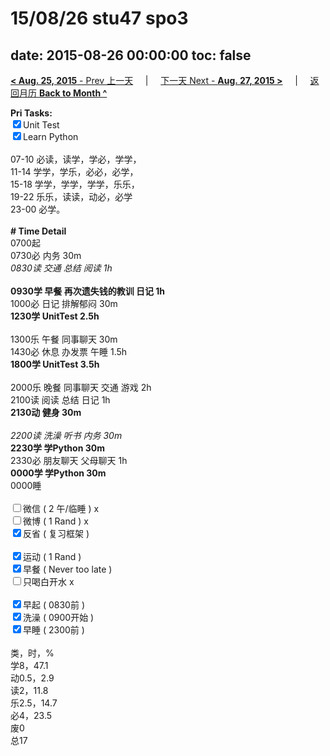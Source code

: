 # 15/08/26 stu47 spo3

date: 2015-08-26 00:00:00
toc: false
---
[**< Aug. 25, 2015** - Prev 上一天](/lifelogs/2015/08/d25.html) &nbsp; &nbsp; | &nbsp; &nbsp; [下一天 Next - **Aug. 27, 2015 >**](/lifelogs/2015/08/d27.html) &nbsp; &nbsp; |  &nbsp; &nbsp; [返回月历 **Back to Month ^**](/lifelogs/2015/08/index.html)
<br/><div><strong>Pri Tasks:</strong></div><div><div><input checked="true" type="checkbox"/>Unit Test</div></div><div><input checked="true" type="checkbox"/>Learn Python</div><div><br/></div><div>07-10 必读，读学，学必，学学，</div><div>11-14 学学，学乐，必必，必学，</div><div>15-18 学学，学学，学学，乐乐，</div><div>19-22 乐乐，读读，动必，必学</div><div>23-00 必学。</div><div><br/></div><div><b># Time Detail</b></div><div>0700起</div><div>0730必 内务 30m</div><div><i>0830读 交通 总结 阅读 1h</i></div><div><br/></div><div><b>0930学 早餐 再次遗失钱的教训 日记 1h</b></div><div>1000必 日记 排解郁闷 30m</div><div><strong>1230学 UnitTest 2.5h</strong></div><div><br clear="none"/></div><div>1300乐 午餐 同事聊天 30m</div><div>1430必 休息 办发票 午睡 1.5h</div><div><strong>1800学 UnitTest 3.5</strong><strong>h</strong></div><div><br/></div><div>2000乐 晚餐 同事聊天 交通 游戏 2h</div><div>2100读 阅读 总结 日记 1h</div><div><b>2130动 健身 30m</b></div><div><i><br/></i></div><div><i>2200读 洗澡 听书 内务 30m</i></div><div><b>2230学 学Python 30m</b></div><div>2330必 朋友聊天 父母聊天 1h</div><div><b>0000学 学Python 30m</b></div><div>0000睡</div><div><br/></div><div><input type="checkbox"/>微信 ( 2 午/临睡 ) x</div><div><input type="checkbox"/>微博 ( 1 Rand ) x</div><div><input checked="true" type="checkbox"/>反省 ( 复习框架 ) </div><div><br/></div><div><div><input checked="true" type="checkbox"/>运动 ( 1 Rand ) </div><div><input checked="true" type="checkbox"/>早餐 ( Never too late ) </div></div><div><input type="checkbox"/>只喝白开水 x</div><div><br/></div><div><input checked="true" type="checkbox"/>早起 ( 0830前 ) </div><div><input checked="true" type="checkbox"/>洗澡 ( 0900开始 ) <br/></div><div><input checked="true" type="checkbox"/>早睡 ( 2300前 ) </div><div><br clear="none"/></div><div>类，时，%</div><div>学8，47.1</div><div>动0.5，2.9<br clear="none"/>读2，11.8<br clear="none"/>乐2.5，14.7<br clear="none"/>必4，23.5<br clear="none"/>废0<br clear="none"/>总17</div>
